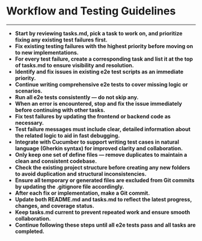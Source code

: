 # **Workflow and Testing Guidelines**

---

- **Start by reviewing tasks.md, pick a task to work on, and prioritize fixing any existing test failures first.**
- **Fix existing testing failures with the highest priority before moving on to new implementations.**
- **For every test failure, create a corresponding task and list it at the top of tasks.md to ensure visibility and resolution.**
- **Identify and fix issues in existing e2e test scripts as an immediate priority.**
- **Continue writing comprehensive e2e tests to cover missing logic or scenarios.**
- **Run all e2e tests consistently — do not skip any.**
- **When an error is encountered, stop and fix the issue immediately before continuing with other tasks.**
- **Fix test failures by updating the frontend or backend code as necessary.**
- **Test failure messages must include clear, detailed information about the related logic to aid in fast debugging.**
- **Integrate with Cucumber to support writing test cases in natural language (Gherkin syntax) for improved clarity and collaboration.**
- **Only keep one set of define files — remove duplicates to maintain a clean and consistent codebase.**
- **Check the existing project structure before creating any new folders to avoid duplication and structural inconsistencies.**
- **Ensure all temporary or generated files are excluded from Git commits by updating the .gitignore file accordingly.**
- **After each fix or implementation, make a Git commit.**
- **Update both README.md and tasks.md to reflect the latest progress, changes, and coverage status.**
- **Keep tasks.md current to prevent repeated work and ensure smooth collaboration.**
- **Continue following these steps until all e2e tests pass and all tasks are completed.** 